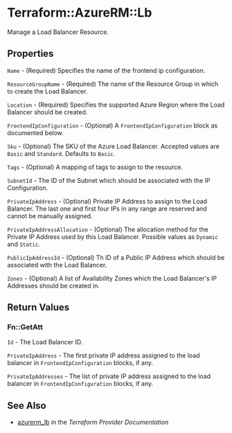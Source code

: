 # Terraform::AzureRM::Lb

Manage a Load Balancer Resource.

## Properties

`Name` - (Required) Specifies the name of the frontend ip configuration.

`ResourceGroupName` - (Required) The name of the Resource Group in which to create the Load Balancer.

`Location` - (Required) Specifies the supported Azure Region where the Load Balancer should be created.

`FrontendIpConfiguration` - (Optional) A `FrontendIpConfiguration` block as documented below.

`Sku` - (Optional) The SKU of the Azure Load Balancer. Accepted values are `Basic` and `Standard`. Defaults to `Basic`.

`Tags` - (Optional) A mapping of tags to assign to the resource.

`SubnetId` - The ID of the Subnet which should be associated with the IP Configuration.

`PrivateIpAddress` - (Optional) Private IP Address to assign to the Load Balancer. The last one and first four IPs in any range are reserved and cannot be manually assigned.

`PrivateIpAddressAllocation` - (Optional) The allocation method for the Private IP Address used by this Load Balancer. Possible values as `Dynamic` and `Static`.

`PublicIpAddressId` - (Optional) Th ID of a Public IP Address which should be associated with the Load Balancer.

`Zones` - (Optional) A list of Availability Zones which the Load Balancer's IP Addresses should be created in.


## Return Values

### Fn::GetAtt

`Id` - The Load Balancer ID.

`PrivateIpAddress` - The first private IP address assigned to the load balancer in `FrontendIpConfiguration` blocks, if any.

`PrivateIpAddresses` - The list of private IP address assigned to the load balancer in `FrontendIpConfiguration` blocks, if any.

## See Also

* [azurerm_lb](https://www.terraform.io/docs/providers/azurerm/r/lb.html) in the _Terraform Provider Documentation_